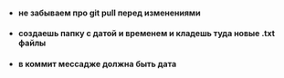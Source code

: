 - #### не забываем про git pull перед изменениями
- #### создаешь папку с датой и временем и кладешь туда новые .txt файлы
- #### в коммит мессадже должна быть дата
